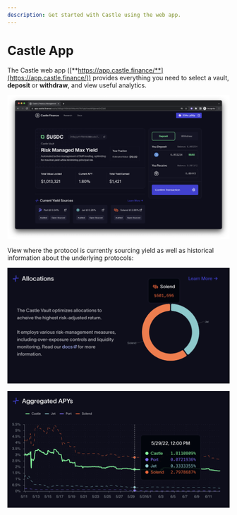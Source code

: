 ```yaml
---
description: Get started with Castle using the web app.
---
```


# Castle App

The Castle web app ([**https://app.castle.finance/**](https://app.castle.finance/)) provides everything you need to select a vault, **deposit** or **withdraw**, and view useful analytics.

![](<../.gitbook/assets/image (3).png>)

View where the protocol is currently sourcing yield as well as historical information about the underlying protocols:

![Current allocations of the specific vault](<../.gitbook/assets/image (1).png>)

![Historical APYs of all the different underlying protocols, included Castle's blended APY](<../.gitbook/assets/image (4).png>)

